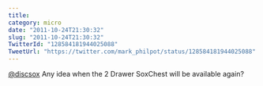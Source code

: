```yaml
---
title: 
category: micro
date: "2011-10-24T21:30:32"
slug: "2011-10-24T21:30:32"
TwitterId: "128584181944025088"
TweetUrl: "https://twitter.com/mark_philpot/status/128584181944025088"
---
```


[@discsox](https://twitter.com/discsox) Any idea when the 2 Drawer SoxChest will
be available again?
